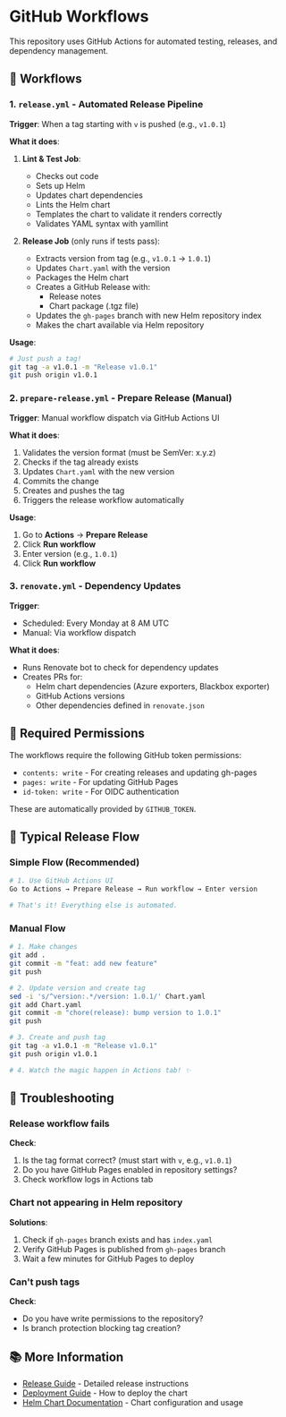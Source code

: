 # GitHub Workflows

This repository uses GitHub Actions for automated testing, releases, and dependency management.

## 📁 Workflows

### 1. `release.yml` - Automated Release Pipeline

**Trigger**: When a tag starting with `v` is pushed (e.g., `v1.0.1`)

**What it does**:

1. **Lint & Test Job**:

   - Checks out code
   - Sets up Helm
   - Updates chart dependencies
   - Lints the Helm chart
   - Templates the chart to validate it renders correctly
   - Validates YAML syntax with yamllint

2. **Release Job** (only runs if tests pass):
   - Extracts version from tag (e.g., `v1.0.1` → `1.0.1`)
   - Updates `Chart.yaml` with the version
   - Packages the Helm chart
   - Creates a GitHub Release with:
     - Release notes
     - Chart package (.tgz file)
   - Updates the `gh-pages` branch with new Helm repository index
   - Makes the chart available via Helm repository

**Usage**:

```bash
# Just push a tag!
git tag -a v1.0.1 -m "Release v1.0.1"
git push origin v1.0.1
```

### 2. `prepare-release.yml` - Prepare Release (Manual)

**Trigger**: Manual workflow dispatch via GitHub Actions UI

**What it does**:

1. Validates the version format (must be SemVer: x.y.z)
2. Checks if the tag already exists
3. Updates `Chart.yaml` with the new version
4. Commits the change
5. Creates and pushes the tag
6. Triggers the release workflow automatically

**Usage**:

1. Go to **Actions** → **Prepare Release**
2. Click **Run workflow**
3. Enter version (e.g., `1.0.1`)
4. Click **Run workflow**

### 3. `renovate.yml` - Dependency Updates

**Trigger**:

- Scheduled: Every Monday at 8 AM UTC
- Manual: Via workflow dispatch

**What it does**:

- Runs Renovate bot to check for dependency updates
- Creates PRs for:
  - Helm chart dependencies (Azure exporters, Blackbox exporter)
  - GitHub Actions versions
  - Other dependencies defined in `renovate.json`

## 🔐 Required Permissions

The workflows require the following GitHub token permissions:

- `contents: write` - For creating releases and updating gh-pages
- `pages: write` - For updating GitHub Pages
- `id-token: write` - For OIDC authentication

These are automatically provided by `GITHUB_TOKEN`.

## 🎯 Typical Release Flow

### Simple Flow (Recommended)

```bash
# 1. Use GitHub Actions UI
Go to Actions → Prepare Release → Run workflow → Enter version

# That's it! Everything else is automated.
```

### Manual Flow

```bash
# 1. Make changes
git add .
git commit -m "feat: add new feature"
git push

# 2. Update version and create tag
sed -i 's/^version:.*/version: 1.0.1/' Chart.yaml
git add Chart.yaml
git commit -m "chore(release): bump version to 1.0.1"
git push

# 3. Create and push tag
git tag -a v1.0.1 -m "Release v1.0.1"
git push origin v1.0.1

# 4. Watch the magic happen in Actions tab! ✨
```

## 🐛 Troubleshooting

### Release workflow fails

**Check**:

1. Is the tag format correct? (must start with `v`, e.g., `v1.0.1`)
2. Do you have GitHub Pages enabled in repository settings?
3. Check workflow logs in Actions tab

### Chart not appearing in Helm repository

**Solutions**:

1. Check if `gh-pages` branch exists and has `index.yaml`
2. Verify GitHub Pages is published from `gh-pages` branch
3. Wait a few minutes for GitHub Pages to deploy

### Can't push tags

**Check**:

- Do you have write permissions to the repository?
- Is branch protection blocking tag creation?

## 📚 More Information

- [Release Guide](../../docs/RELEASE_GUIDE.md) - Detailed release instructions
- [Deployment Guide](../../docs/DEPLOYMENT.md) - How to deploy the chart
- [Helm Chart Documentation](../../README.md) - Chart configuration and usage
